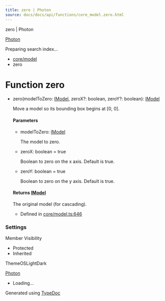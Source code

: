 ```yaml
---
title: zero | Photon
source: docs/docs/api/functions/core_model.zero.html
---
```


zero | Photon

[Photon](../index.html)




Preparing search index...

* [core/model](../modules/core_model.html)
* zero

# Function zero

* zero(modelToZero: [IModel](../interfaces/core_schema.IModel.html), zeroX?: boolean, zeroY?: boolean): [IModel](../interfaces/core_schema.IModel.html)

  Move a model so its bounding box begins at [0, 0].

  #### Parameters

  + modelToZero: [IModel](../interfaces/core_schema.IModel.html)

    The model to zero.
  + zeroX: boolean = true

    Boolean to zero on the x axis. Default is true.
  + zeroY: boolean = true

    Boolean to zero on the y axis. Default is true.

  #### Returns [IModel](../interfaces/core_schema.IModel.html)

  The original model (for cascading).

  + Defined in [core/model.ts:646](https://github.com/mwhite454/photon/blob/main/packages/photon/src/core/model.ts#L646)

### Settings

Member Visibility

* Protected
* Inherited

ThemeOSLightDark

[Photon](../index.html)

* Loading...

Generated using [TypeDoc](https://typedoc.org/)
